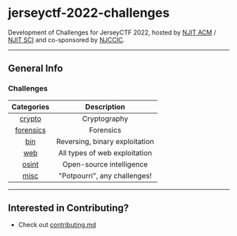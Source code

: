 # jerseyctf-2022-challenges

Development of Challenges for JerseyCTF 2022, hosted by [NJIT ACM](https://njit.acm.org) / [NJIT SCI](https://sci.njit.edu) and co-sponsored by [NJCCIC](https://www.cyber.nj.gov).

---

## General Info

### Challenges
| Categories | Description
| :----:     | :-----:
| [crypto](crypto) | Cryptography
| [forensics](forensics) | Forensics
| [bin](bin) | Reversing, binary exploitation 
| [web](web) | All types of web exploitation 
| [osint](osint) | Open-source intelligence
| [misc](misc) | "Potpourri", any challenges! 

---

## Interested in Contributing?
* Check out [contributing.md](.github/contributing.md)

